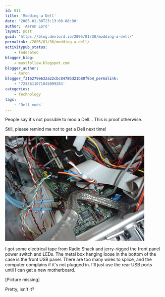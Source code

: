 ```yaml
---
id: 811
title: 'Modding a Dell'
date: '2005-01-30T23:13:00-08:00'
author: 'Aaron Lord'
layout: post
guid: 'https://blog.devlord.io/2005/01/30/modding-a-dell/'
permalink: /2005/01/30/modding-a-dell/
activitypub_status:
    - federated
blogger_blog:
    - mustfollow.blogspot.com
blogger_author:
    - Aaron
blogger_f316279e632a22cbc8478bd21b80f9b4_permalink:
    - '7233611071045099284'
categories:
    - Technology
tags:
    - 'Dell mods'
---
```


People say it's not possible to mod a Dell... This is proof otherwise.

Still, please remind me not to get a Dell next time!

<img src="/assets/img/2011/10/lanboy-jerry-rig-002-sm.jpg?w=300" alt="" border="0" />

I got some electrical tape from Radio Shack and jerry-rigged the front panel power switch and LEDs. The metal box hanging loose in the bottom of the case is the front USB panel. There are too many wires to splice, and the computer complains if it's not plugged in. I'll just use the rear USB ports until I can get a new motherboard.

\[Picture missing\]
<!--<div class="separator" style="clear:both;text-align:center;"><a style="margin-left:1em;margin-right:1em;" href="http://mustfollow.files.wordpress.com/2005/01/lanboy-jerry-rig-003-sm.jpg?w=300"><img src="http://mustfollow.files.wordpress.com/2005/01/lanboy-jerry-rig-003-sm.jpg?w=300" alt="" border="0" /></a></div>-->

Pretty, isn't it?
